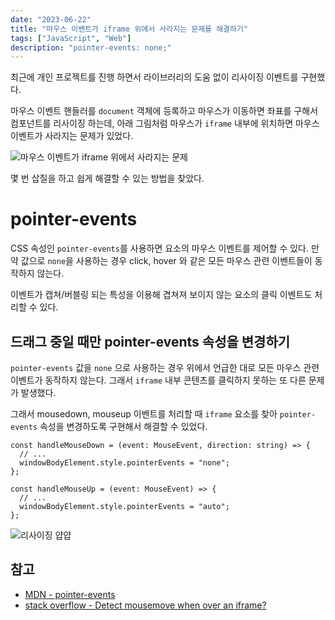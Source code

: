 ```yaml
---
date: "2023-06-22"
title: "마우스 이벤트가 iframe 위에서 사라지는 문제를 해결하기"
tags: ["JavaScript", "Web"]
description: "pointer-events: none;"
---
```


최근에 개인 프로젝트를 진행 하면서 라이브러리의 도움 없이 리사이징 이벤트를 구현했다.

마우스 이벤트 핸들러를 `document` 객체에 등록하고 마우스가 이동하면 좌표를 구해서 컴포넌트를 리사이징 하는데, 아래 그림처럼 마우스가 `iframe` 내부에 위치하면 마우스 이벤트가 사라지는 문제가 있었다.

![마우스 이벤트가 iframe 위에서 사라지는 문제](/images/post/20230622-iframe-mouse-event/resize-move-iframe.gif)

몇 번 삽질을 하고 쉽게 해결할 수 있는 방법을 찾았다.

# pointer-events

CSS 속성인 `pointer-events`를 사용하면 요소의 마우스 이벤트를 제어할 수 있다. 만약 값으로 `none`을 사용하는 경우 click, hover 와 같은 모든 마우스 관련 이벤트들이 동작하지 않는다.

이벤트가 캡쳐/버블링 되는 특성을 이용해 겹쳐져 보이지 않는 요소의 클릭 이벤트도 처리할 수 있다.

## 드래그 중일 때만 pointer-events 속성을 변경하기

`pointer-events` 값을 `none` 으로 사용하는 경우 위에서 언급한 대로 모든 마우스 관련 이벤트가 동작하지 않는다. 그래서 `iframe` 내부 콘텐츠를 클릭하지 못하는 또 다른 문제가 발생했다.

그래서 mousedown, mouseup 이벤트를 처리할 때 `iframe` 요소를 찾아 `pointer-events` 속성을 변경하도록 구현해서 해결할 수 있었다.

```tsx
const handleMouseDown = (event: MouseEvent, direction: string) => {
  // ...
  windowBodyElement.style.pointerEvents = "none";
};

const handleMouseUp = (event: MouseEvent) => {
  // ...
  windowBodyElement.style.pointerEvents = "auto";
};
```

![리사이징 얍얍](/images/post/20230622-iframe-mouse-event/resize.gif)

## 참고

- [MDN - pointer-events](https://developer.mozilla.org/en-US/docs/Web/CSS/pointer-events)
- [stack overflow - Detect mousemove when over an iframe?](https://stackoverflow.com/questions/5645485/detect-mousemove-when-over-an-iframe)
